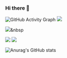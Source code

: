 ### Hi there 👋

<!--
**min-su08/min-su08** is a ✨ _special_ ✨ repository because its `README.md` (this file) appears on your GitHub profile.

Here are some ideas to get you started:

- 🔭 I’m currently working on ...
- 🌱 I’m currently learning ...
- 👯 I’m looking to collaborate on ...
- 🤔 I’m looking for help with ...
- 💬 Ask me about ...
- 📫 How to reach me: ...
- 😄 Pronouns: ...
- ⚡ Fun fact: ...
-->

<img src="https://github-readme-activity-graph.vercel.app/graph?username=min-su08&theme=high-contrast&height=230" alt="GitHub Activity Graph">
<span>
  <a href="https://www.instagram.com/m.in_su07/">
    <img src="https://img.shields.io/badge/Instagram-ff69b4?style=plastic&logo=Instagram&logoColor=white"/>
  </a>
</span>

<img src="https://img.shields.io/badge/android-34A853?style=flat&logo=android&logoColor=white"/></a>&nbsp
<p>
  <img src="https://img.shields.io/badge/kotlin-7F52FF?style=for-the-badge&logo=kotlin&logoColor=white">  
  <img src="https://img.shields.io/badge/intellijidea-000000?style=for-the-badge&logo=intellijidea&logoColor=white">
</p>


![Anurag's GitHub stats](https://github-readme-stats.vercel.app/api?username=min-su08&show_icons=true&theme=dark)










